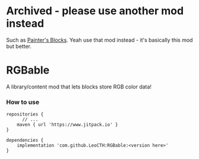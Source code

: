 # Archived - please use another mod instead
Such as [Painter's Blocks](https://modrinth.com/mod/painters-blocks). Yeah use that mod instead - it's basically this mod but better.

# RGBable
A library/content mod that lets blocks store RGB color data!

### How to use
```
repositories {
	  // ...
    maven { url 'https://www.jitpack.io' }
}

dependencies {
    implementation 'com.github.LeoCTH:RGBable:<version here>'
}
```
